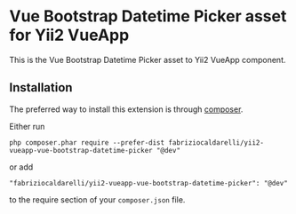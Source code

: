 Vue Bootstrap Datetime Picker asset for Yii2 VueApp
=====================

This is the Vue Bootstrap Datetime Picker asset to Yii2 VueApp component.

Installation
------------

The preferred way to install this extension is through [composer](http://getcomposer.org/download/).

Either run

```
php composer.phar require --prefer-dist fabriziocaldarelli/yii2-vueapp-vue-bootstrap-datetime-picker "@dev"
```

or add

```
"fabriziocaldarelli/yii2-vueapp-vue-bootstrap-datetime-picker": "@dev"
```

to the require section of your `composer.json` file.

